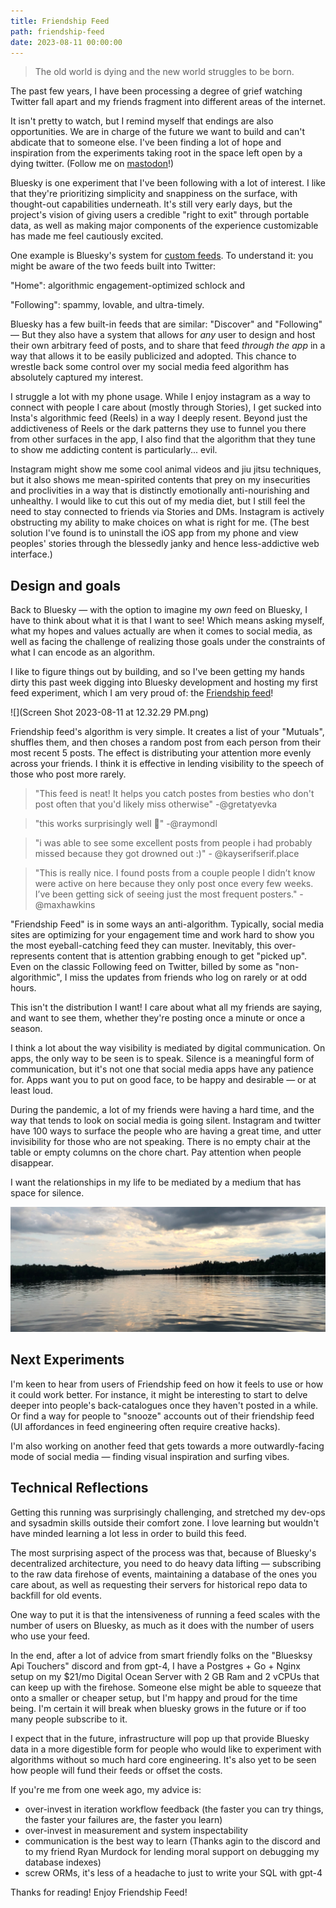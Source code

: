 ```yaml
---
title: Friendship Feed
path: friendship-feed
date: 2023-08-11 00:00:00
---
```



> The old world is dying and the new world struggles to be born.

The past few years,  I have been processing a degree of grief watching Twitter fall apart and my friends fragment into different areas of the internet. 

It isn't pretty to watch,  but I remind myself that endings are also opportunities. We are in charge of the future we want to build and can't abdicate that to someone else. I've been finding a lot of hope and inspiration from the experiments taking root in the space left open by a dying twitter. (Follow me on [mastodon](https://elk.zone/mastodon.social/@maxbittker)!)

Bluesky is one experiment that I've been following with a lot of interest. I like that they're prioritizing  simplicity and snappiness on the surface,  with thought-out capabilities underneath. It's still very early days,  but the project's vision of giving users a credible "right to exit" through portable data,  as well as making major components of the experience customizable has made me feel cautiously excited. 

One example is Bluesky's system for [custom feeds](https://blueskyweb.xyz/blog/7-27-2023-custom-feeds). To understand it: you might be aware of the two feeds built into Twitter: 

"Home": algorithmic engagement-optimized schlock and 

"Following": spammy,  lovable,  and ultra-timely.

Bluesky has a few built-in feeds that are similar: "Discover" and "Following" — But they also have a system that allows for *any* user to design and host their own arbitrary feed of posts,  and to share that feed *through the app* in a way that allows it to be easily publicized and adopted. This chance to wrestle back some control over my social media feed algorithm has absolutely captured my interest. 

I struggle a lot with my phone usage. While I enjoy instagram as a way to connect with people I care about (mostly through Stories),  I get sucked into Insta's algorithmic feed (Reels) in a way I deeply resent. Beyond just the addictiveness of Reels or the dark patterns they use to funnel you there from other surfaces in the app,  I also find that the algorithm that they tune to show me addicting content is particularly... evil.

Instagram might show me some cool animal videos and jiu jitsu techniques,  but it also shows me mean-spirited contents that prey on my insecurities and proclivities in a way that is distinctly emotionally anti-nourishing and unhealthy. I would like to cut this out of my media diet,  but I still feel the need to stay connected to friends via Stories and DMs. Instagram is actively obstructing my ability to make choices on what is right for me. (The best solution I've found is to uninstall the iOS app from my phone and view peoples' stories through the blessedly janky and hence less-addictive web interface.)

## Design and goals 

Back to Bluesky — with the option to imagine my *own* feed on Bluesky,  I have to think about what it is that I want to see! Which means asking myself,  what my hopes and values actually are when it comes to social media,  as well as facing the challenge of realizing those goals under the constraints of what I can encode as an algorithm. 

I like to figure things out by building,  and so I've been getting my hands dirty this past week digging into Bluesky development and hosting my first feed experiment,  which I am very proud of: the [Friendship feed](https://bsky.app/profile/did:plc:wmhp7mubpgafjggwvaxeozmu/feed/bestoffollows)!

![](Screen Shot 2023-08-11 at 12.32.29 PM.png)


Friendship feed's algorithm is very simple. It creates a list of your "Mutuals",  shuffles them,  and then choses a random post from each person from their most recent 5 posts. The effect is distributing your attention more evenly across your friends. I think it is effective in lending visibility to the speech of those who post more rarely. 

> "This feed is neat! It helps you catch postes from besties who don't post often that you'd likely miss otherwise" -@gretatyevka

>"this works surprisingly well 👀" -@raymondl

>"i was able to see some excellent posts from people i had probably missed because they got drowned out :)" - @kayserifserif.place

>"This is really nice. I found posts from a couple people I didn’t know were active on here because they only post once every few weeks. I’ve been getting sick of seeing just the most frequent posters." - @maxhawkins


"Friendship Feed" is in some ways an anti-algorithm. Typically,  social media sites are optimizing for your engagement time and work hard to show you the most eyeball-catching feed they can muster. Inevitably,  this over-represents content that is attention grabbing enough to get "picked up".  Even on the classic Following feed on Twitter,  billed by some as "non-algorithmic",  I miss the updates from friends who log on rarely or at odd hours. 

This isn't the distribution I want! I care about what all my friends are saying,  and want to see them,  whether they're posting once a minute or once a season. 

I think a lot about the way visibility is mediated by digital communication. On apps,  the only way to be seen is to speak. Silence is a meaningful form of communication,  but it's not one that social media apps have any patience for. Apps want you to put on good face,  to be happy and desirable — or at least loud. 

During the pandemic,  a lot of my friends were having a hard time,  and the way that tends to look on social media is going silent.  Instagram and twitter have 100 ways to surface the people who are having a great time,  and utter invisibility for those who are not speaking. There is no empty chair at the table or empty columns on the chore chart. Pay attention when people disappear. 



I want the relationships in my life to be mediated by a medium that has space for silence.



![](breath.jpg)



## Next Experiments


I'm keen to hear from users of Friendship feed on how it feels to use or how it could work better. For instance,  it might be interesting to start to delve deeper into people's back-catalogues once they haven't posted in a while. Or find a way for people to "snooze" accounts out of their friendship feed (UI affordances in feed engineering often require creative hacks).

I'm also working on another feed that gets towards a more outwardly-facing mode of social media — finding visual inspiration and surfing vibes. 

## Technical Reflections 

Getting this running was surprisingly challenging,  and stretched my dev-ops and sysadmin skills outside their comfort zone. I love learning but wouldn't have minded learning a lot less in order to build this feed.

The most surprising aspect of the process was that,  because of Bluesky's decentralized architecture,  you need to do heavy data lifting — subscribing to the raw data firehose of events,  maintaining a database of the ones you care about,  as well as requesting their servers for historical repo data to backfill for old events. 

One way to put it is that the intensiveness of running a feed scales with the number of users on Bluesky,  as much as it does with the number of users who use your feed. 

In the end,  after a lot of advice from smart friendly folks on the "Bluesksy Api Touchers" discord and from gpt-4,  I have a Postgres + Go + Nginx setup on my $21/mo Digital Ocean Server with 2 GB Ram and 2 vCPUs that can keep up with the firehose. Someone else might be able to squeeze that onto a smaller or cheaper setup,  but I'm happy and proud for the time being. I'm certain it will break when bluesky grows in the future or if too many people subscribe to it.

I expect that in the future,  infrastructure will pop up that provide Bluesky data in a more digestible form for people who would like to experiment with algorithms without so much hard core engineering. It's also yet to be seen how people will fund their feeds or offset the costs.


If you're me from one week ago,  my advice is: 
- over-invest in iteration workflow feedback (the faster you can try things,  the faster your failures are,  the faster you learn)
- over-invest in measurement and system inspectability 
- communication is the best way to learn (Thanks agin to the discord and to my friend Ryan Murdock for lending moral support on debugging my database indexes)
- screw ORMs,  it's less of a headache to just to write your SQL with gpt-4


Thanks for reading! Enjoy Friendship Feed!